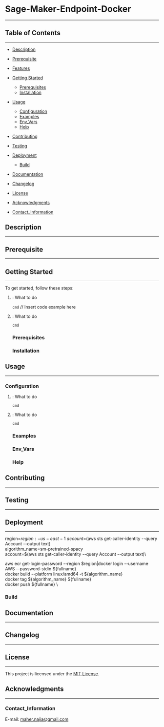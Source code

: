 # Sage-Maker-Endpoint-Docker
---

## Table of Contents
---
- [Description](#description)
- [Prerequisite](#Prerequisites)
- [Features](#features)
- [Getting Started](#getting-started)
  - [Prerequisites](#prerequisites)
  - [Installation](#installation)
- [Usage](#usage)
  - [Configuration](#configuration)
  - [Examples](#examples)
  - [Env_Vars](#Env_Vars)
  - [Help](#Help)
- [Contributing](#contributing)
- [Testing](#testing)
  
- [Deployment](#deployment)
   - [Build](#Build)
- [Documentation](#documentation)
- [Changelog](#changelog)
- [License](#license)
- [Acknowledgments](#acknowledgments)
- [Contact_Information](#Contact_Information)

## Description
---

##  Prerequisite
---

## Getting Started
---
To get started, follow these steps:
1. : What to do
   
   `cmd`
   // Insert code example here
   
3. : What to do
   
   `cmd`

   ### Prerequisites
   ### Installation

## Usage
---

### Configuration
1. : What to do
   
   `cmd`

3. : What to do

   `cmd`
   ### Examples
   ### Env_Vars

   ### Help

## Contributing
---

## Testing
---

## Deployment
---
region=${region:-us-east-1}\
account=$(aws sts get-caller-identity --query Account --output text)\
algorithm_name=sm-pretrained-spacy\
account=$(aws sts get-caller-identity --query Account --output text)\



aws ecr get-login-password --region $region|docker login --username AWS --password-stdin ${fullname}\
docker build  --platform linux/amd64 -t ${algorithm_name} \
docker tag ${algorithm_name} ${fullname} \
docker push ${fullname} \

### Build

## Documentation
---

## Changelog
---

## License
---
This project is licensed under the [MIT License](LICENSE).

## Acknowledgments
---

### Contact_Information
 E-mail: maher.naija@gmail.com

